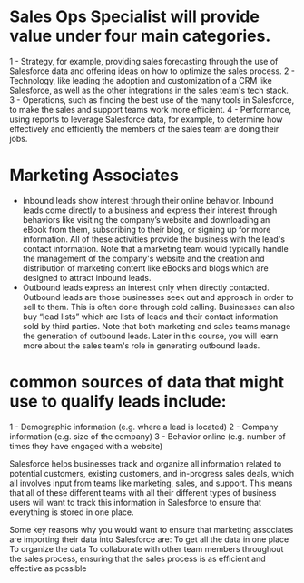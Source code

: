 # Sales Ops Specialist will provide value under four main categories. 
1 - Strategy, for example, providing sales forecasting through the use of Salesforce data and offering ideas on how to optimize the sales process. 
2 - Technology, like leading the adoption and customization of a CRM like Salesforce, as well as the other integrations in the sales team's tech stack. 
3 - Operations, such as finding the best use of the many tools in Salesforce, to make the sales and support teams work more efficient. 
4 - Performance, using reports to leverage Salesforce data, for example, to determine how effectively and efficiently the members of the sales team are doing their jobs. 

# Marketing Associates
* Inbound leads show interest through their online behavior.
Inbound leads come directly to a business and express their interest through behaviors like visiting the company’s website and downloading an eBook from them, subscribing to their blog, or signing up for more information. All of these activities provide the business with the lead's contact information. Note that a marketing team would typically handle the management of the company's website and the creation and distribution of marketing content like eBooks and blogs which are designed to attract inbound leads.
* Outbound leads express an interest only when directly contacted.
Outbound leads are those businesses seek out and approach in order to sell to them. This is often done through cold calling. Businesses can also buy “lead lists” which are lists of leads and their contact information sold by third parties. Note that both marketing and sales teams manage the generation of outbound leads. Later in this course, you will learn more about the sales team's role in generating outbound leads. 

# common sources of data that might use to qualify leads include: 
1 - Demographic information (e.g. where a lead is located)
2 - Company information (e.g. size of the company)
3 - Behavior online (e.g. number of times they have engaged with a website)

Salesforce helps businesses track and organize all information related to potential customers, existing customers, and in-progress sales deals, which all involves input from teams like marketing, sales, and support. This means that all of these different teams with all their different types of business users will want to track this information in Salesforce to ensure that everything is stored in one place. 

Some key reasons why you would want to ensure that marketing associates are importing their data into Salesforce are:
To get all the data in one place
To organize the data
To collaborate with other team members throughout the sales process, ensuring that the sales process is as efficient and effective as possible



